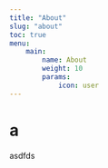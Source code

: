 ```yaml
---
title: "About"
slug: "about"
toc: true
menu:
    main:
        name: About
        weight: 10
        params: 
            icon: user
---
```

# a

asdfds


